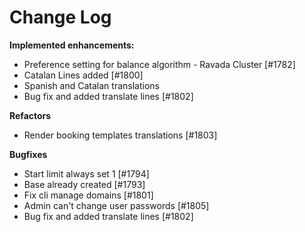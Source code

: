 # Change Log

**Implemented enhancements:**

- Preference setting for balance algorithm - Ravada Cluster [\#1782]
- Catalan Lines added [\#1800]
- Spanish and Catalan translations
- Bug fix and added translate lines [\#1802]

**Refactors**

- Render booking templates translations [\#1803]

**Bugfixes**

- Start limit always set 1 [\#1794]
- Base already created [\#1793]
- Fix cli manage domains [\#1801]
- Admin can't change user passwords [\#1805]
- Bug fix and added translate lines [\#1802]
